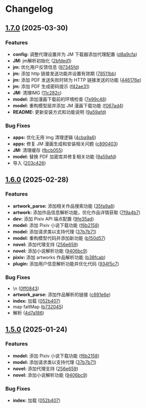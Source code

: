 # Changelog

## [1.7.0](https://github.com/admilkjs/pixiv-plugin/compare/v1.6.0...v1.7.0) (2025-03-30)


### Features

* **config:** 调整代理设置并为 JM 下载器添加代理配置 ([d8a9cfa](https://github.com/admilkjs/pixiv-plugin/commit/d8a9cfa80fa6fae4645dbb98c2f63f2499121846))
* **JM:** jm解析初始化 ([2bfded1](https://github.com/admilkjs/pixiv-plugin/commit/2bfded1b341fe96132d19ee12e45604512d27999))
* **jm:** 优化用户反馈信息 ([97345fd](https://github.com/admilkjs/pixiv-plugin/commit/97345fd032f94121fd3b91802271437401aee8b9))
* **jm:** 添加 http 链接发送功能并设置有效期 ([78511bb](https://github.com/admilkjs/pixiv-plugin/commit/78511bbb22f15ddc916a1cb8cad926163176a0fd))
* **jm:** 添加 PDF 发送失败时转为 HTTP 链接发送的功能 ([446176e](https://github.com/admilkjs/pixiv-plugin/commit/446176eab6e2bd300d83680c13b7dfc29387f27d))
* **jm:** 添加 PDF 生成密码提示 ([f42ae31](https://github.com/admilkjs/pixiv-plugin/commit/f42ae3124ab2cf0b114909c0c88ff3e74cd2fdb5))
* **JM:** 清理IMG ([11c282c](https://github.com/admilkjs/pixiv-plugin/commit/11c282ceb81e0d004e0ea21a201ee45d88157517))
* **model:** 添加漫画下载前的环境检查 ([7e99c48](https://github.com/admilkjs/pixiv-plugin/commit/7e99c48bb018bb88b609b372b8d9e265458e729d))
* **model:** 重构模型层并添加 JM 漫画下载功能 ([f067ad4](https://github.com/admilkjs/pixiv-plugin/commit/f067ad4dc5a47030fdfecb387774674104d000ed))
* **README:** 更新安装方式和功能说明 ([9a59afd](https://github.com/admilkjs/pixiv-plugin/commit/9a59afd560e0923023a05f0f7385d2e52ca95705))


### Bug Fixes

* **apps:** 优化无用 Img 清理逻辑 ([4cba9a6](https://github.com/admilkjs/pixiv-plugin/commit/4cba9a67c8e14405190fe1b0b22c97800b0d9b0f))
* **apps:** 修复 JM 漫画生成和安装相关问题 ([c890403](https://github.com/admilkjs/pixiv-plugin/commit/c890403205bbf5f1eded59638e0d950434851027))
* **JM:** 清理缓存 ([fbcb055](https://github.com/admilkjs/pixiv-plugin/commit/fbcb055b82bbcbc5983110f7047e715888bd96d2))
* **model:** 替换 PDF 加密库并修复相关功能 ([9a59afd](https://github.com/admilkjs/pixiv-plugin/commit/9a59afd560e0923023a05f0f7385d2e52ca95705))
* 导入 ([203c426](https://github.com/admilkjs/pixiv-plugin/commit/203c426f2e60b33ed3fd10fd9c10829d3c4de673))

## [1.6.0](https://github.com/admilkjs/pixiv-plugin/compare/v1.5.0...v1.6.0) (2025-02-28)


### Features

* **artwork_parse:** 添加相关作品搜索功能 ([35fa9a8](https://github.com/admilkjs/pixiv-plugin/commit/35fa9a8525598e8c1bf31f4410567aa8e1ad0adb))
* **artwork:** 添加作品信息解析功能，优化作品详情获取 ([7f9a4b7](https://github.com/admilkjs/pixiv-plugin/commit/7f9a4b7320e20ab8949a694ec003e437b67670e1))
* **dev:** 添加 Pixiv API 端点配置 ([9fe35ad](https://github.com/admilkjs/pixiv-plugin/commit/9fe35ad3203be152c8cb2d975c0c7a7c23c6587c))
* **model:** 添加 Pixiv 小说下载功能 ([f6b2158](https://github.com/admilkjs/pixiv-plugin/commit/f6b2158d9e286d506e828efa918c9485187911a9))
* **model:** 添加请求类以支持代理 ([37b7b71](https://github.com/admilkjs/pixiv-plugin/commit/37b7b71addba0437593d153530687bb3dc29e3ac))
* **model:** 重构模型代码并添加新功能 ([b150d57](https://github.com/admilkjs/pixiv-plugin/commit/b150d57f95df1564ee7e7c9e5d1faed12fc404eb))
* **novel:** 添加代理支持 ([256e659](https://github.com/admilkjs/pixiv-plugin/commit/256e659147b637b911cb7623a8a47766f2d61515))
* **novel:** 添加小说解析功能 ([9406bc9](https://github.com/admilkjs/pixiv-plugin/commit/9406bc95b48c92c1f8bec839b84094f779736046))
* **pixiv:** 添加 artworks 作品解析功能 ([b38fcab](https://github.com/admilkjs/pixiv-plugin/commit/b38fcabfe939fc9f11eb7b27dc73be040e2cbe08))
* **plugin:** 添加用户信息解析功能并优化代码 ([934f5c7](https://github.com/admilkjs/pixiv-plugin/commit/934f5c7a07e5f33672d5fbd8663bda683272410a))


### Bug Fixes

* \n ([0ff0843](https://github.com/admilkjs/pixiv-plugin/commit/0ff08431bf5de4bf25b45fa5aed302b39c4b251b))
* **artwork_parse:** 添加作品解析的链接 ([c691e6e](https://github.com/admilkjs/pixiv-plugin/commit/c691e6eb24ed5b5600c9c6018a222d2aa78259d8))
* **index:** 加载 ([052b407](https://github.com/admilkjs/pixiv-plugin/commit/052b40783b951110fb9e6226699a09cdf5cce248))
* map faltMap ([b732045](https://github.com/admilkjs/pixiv-plugin/commit/b7320451bf290a8c0118dc5aad111249cb2f3264))
* 解析 ([4d7a186](https://github.com/admilkjs/pixiv-plugin/commit/4d7a1868cec4ddb260d89a29f7d72b6c909e4bb1))

## [1.5.0](https://github.com/admilkjs/pixiv-plugin/compare/v1.4.0...v1.5.0) (2025-01-24)


### Features

* **model:** 添加 Pixiv 小说下载功能 ([f6b2158](https://github.com/admilkjs/pixiv-plugin/commit/f6b2158d9e286d506e828efa918c9485187911a9))
* **model:** 添加请求类以支持代理 ([37b7b71](https://github.com/admilkjs/pixiv-plugin/commit/37b7b71addba0437593d153530687bb3dc29e3ac))
* **novel:** 添加代理支持 ([256e659](https://github.com/admilkjs/pixiv-plugin/commit/256e659147b637b911cb7623a8a47766f2d61515))
* **novel:** 添加小说解析功能 ([9406bc9](https://github.com/admilkjs/pixiv-plugin/commit/9406bc95b48c92c1f8bec839b84094f779736046))


### Bug Fixes

* **index:** 加载 ([052b407](https://github.com/admilkjs/pixiv-plugin/commit/052b40783b951110fb9e6226699a09cdf5cce248))
